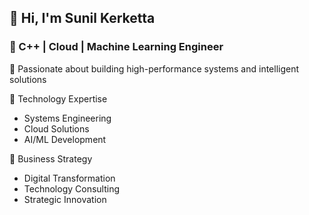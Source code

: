 ## 👋 Hi, I'm Sunil Kerketta

### 🚀 C++ | Cloud | Machine Learning Engineer

🌟 Passionate about building high-performance systems and intelligent solutions
  
🔬 Technology Expertise
- Systems Engineering
- Cloud Solutions
- AI/ML Development

💼 Business Strategy
- Digital Transformation
- Technology Consulting
- Strategic Innovation
